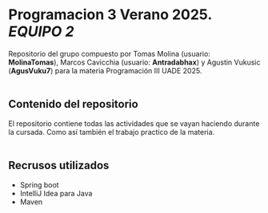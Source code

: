 # Programacion 3 Verano 2025. **_EQUIPO 2_**
Repositorio del grupo compuesto por Tomas Molina (usuario: **MolinaTomas**), Marcos Cavicchia (usuario: **Antradabhax**) y Agustin Vukusic (**AgusVuku7**) para la materia Programación III UADE 2025.
<br><br>

## Contenido del repositorio

El repositorio contiene todas las actividades que se vayan haciendo durante la cursada. Como así también el trabajo practico de la materia.  
<br>

## Recrusos utilizados
- Spring boot
- IntelliJ Idea para Java
- Maven
